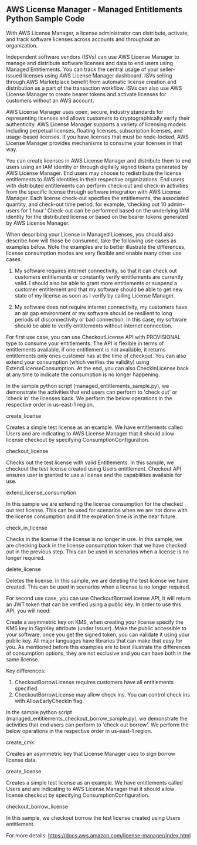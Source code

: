 ## AWS License Manager - Managed Entitlements Python Sample Code

With AWS License Manager, a license administrator can distribute, activate, and track software licenses across accounts and throughout an organization.

Independent software vendors (ISVs) can use AWS License Manager to manage and distribute software licenses and data to end users using Managed Entitlements. You can track the central usage of your seller-issued licenses using AWS License Manager dashboard. ISVs selling through AWS Marketplace benefit from automatic license creation and distribution as a part of the transaction workflow. ISVs can also use AWS License Manager to create bearer tokens and activate licenses for customers without an AWS account.

AWS License Manager uses open, secure, industry standards for representing licenses and allows customers to cryptographically verify their authenticity. AWS License Manager supports a variety of licensing models including perpetual licenses, floating licenses, subscription licenses, and usage-based licenses. If you have licenses that must be node-locked, AWS License Manager provides mechanisms to consume your licenses in that way.

You can create licenses in AWS License Manager and distribute them to end users using an IAM identity or through digitally signed tokens generated by AWS License Manager. End users may choose to redistribute the license entitlements to AWS identities in their respective organizations. End users with distributed entitlements can perform check-out and check-in activities from the specific license through software integration with AWS License Manager. Each license check-out specifies the entitlements, the associated quantity, and check-out time period, for example, ‘checking out 10 admin-users for 1 hour.’ Check-out can be performed based on the underlying IAM identity for the distributed license or based on the bearer tokens generated by AWS License Manager.

When describing your License in Managed Licenses, you should also describe how will those be consumed, take the following use cases as examples below. Note the examples are to better illustrate the differences, license consumption modes are very flexible and enable many other use cases.

1. My software requires internet connectivity, so that it can check out customers entitlements or constantly verify entitlements are currently valid. I should also be able to grant more entitlements or suspend a customer entitlement and that my software should be able to get new state of my license as soon as I verify by calling License Manager.

2. My software does not require internet connectivity, my customers have an air gap environment or my software should be resilient to long periods of disconnectivity or bad connection. In this case, my software should be able to verify entitlements without internet connection.

For first use case, you can use CheckoutLicense API with PROVISIONAL type to consume your entitlements. The API is flexible in terms of entitlements available, if one entitlement is not available, it returns entitlements only ones customer has at the time of checkout. You can also extend your consumption (which verifies the validity) using ExtendLicenseConsumption. At the end, you can also CheckInLicense back at any time to indicate the consumption is no longer happening.


In the sample python script (managed_entitlements_sample.py), we demonstrate the activities that end users can perform to 'check out' or 'check in' the licenses back. We perform the below operations in the respective order in us-east-1 region. 


create_license

Creates a simple test license as an example. We have entitlements called Users and are indicating to AWS License Manager that it should allow license checkout by specifying ConsumptionConfiguration.

checkout_license

Checks out the test license with valid Entitlements. In this sample, we checkout the test license created using Users entitlement. Checkout API ensures user is granted to use a license and the capabilities available for use.

extend_license_consumption

In this sample we are extending the license consumption for the checked out test license. This can be used for scenarios when we are not done with the license consumption and if the expiration time is in the near future. 

check_in_license

Checks in the license if the license is no longer in use. In this sample, we are checking back in the license consumption token that we have checked out in the previous step. This can be used in scenarios when a license is no longer required.  

delete_license

Deletes the license. In this sample, we are deleting the test license we have created. This can be used in scenarios when a license is no longer required. 

For second use case, you can use CheckoutBorrowLicense API, it will return an JWT token that can be verified using a public key. In order to use this API, you will need:

Create a asymmetric key on KMS, when creating your license specify the KMS key in SignKey attribute (under Issuer).
Make the public accessible to your software, once you get the signed token, you can validate it using your public key. All major languages have libraries that can make that easy for you.
As mentioned before this examples are to best illustrate the differences of consumption options, they are not exclusive and you can have both in the same license. 

Key differences:

1. CheckoutBorrowLicense requires customers have all entitlements specified.
2. CheckoutBorrowLicense may allow check ins. You can control check ins with AllowEarlyCheckIn flag.

In the sample python script (managed_entitlements_checkout_borrow_sample.py), we demonstrate the activities that end users can perform to 'check out borrow'. We perform the below operations in the respective order in us-east-1 region. 

create_cmk

Creates an asymmetric key that License Manager uses to sign borrow license data.

create_license

Creates a simple test license as an example. We have entitlements called Users and are indicating to AWS License Manager that it should allow license checkout by specifying ConsumptionConfiguration.

checkout_borrow_license

In this sample, we checkout borrow the test license created using Users entitlement.

For more details: https://docs.aws.amazon.com/license-manager/index.html

